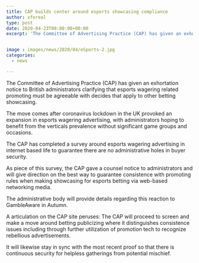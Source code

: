 ```yaml
---
title: CAP builds center around esports showcasing compliance
author: xforeal 
type: post
date: 2020-04-23T00:00:00+00:00
excerpt: 'The Committee of Advertising Practice (CAP) has given an exhortation notice to British administrators clarifying that esports wagering related promoting must be agreeable with decides that apply to other betting marketing '


image : images/news/2020/04/eSports-2.jpg
categories:
  - news

---
```

The Committee of Advertising Practice (CAP) has given an exhortation notice to British administrators clarifying that esports wagering related promoting must be agreeable with decides that apply to other betting showcasing. 

The move comes after coronavirus lockdown in the UK provoked an expansion in esports wagering advertising, with administrators hoping to benefit from the verticals prevalence without significant game groups and occasions. 

The CAP has completed a survey around esports wagering advertising in internet based life to guarantee there are no administrative holes in buyer security. 

As piece of this survey, the CAP gave a counsel notice to administrators and will give direction on the best way to guarantee consistence with promoting rules when making showcasing for esports betting via web-based networking media. 

The administrative body will provide details regarding this reaction to GambleAware in Autumn. 

A articulation on the CAP site peruses: The CAP will proceed to screen and make a move around betting publicizing where it distinguishes consistence issues including through further utilization of promotion tech to recognize rebellious advertisements. 

It will likewise stay in sync with the most recent proof so that there is continuous security for helpless gatherings from potential mischief.